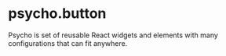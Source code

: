 # psycho.button
Psycho is set of reusable React widgets and elements with many configurations that can fit anywhere.
